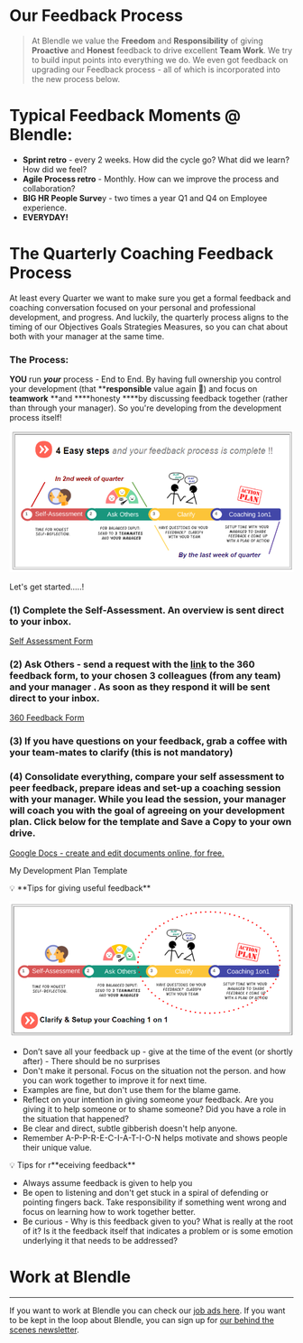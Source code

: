 # Our Feedback Process

> At Blendle we value the **Freedom** and **Responsibility** of giving **Proactive** and **Honest** feedback to drive excellent **Team Work**.   We try to build input points into everything we do.  We even got feedback on upgrading our Feedback process - all of which is incorporated into the new process below.
> 

# **Typical Feedback Moments @ Blendle:**

- **Sprint retro** - every 2 weeks.  How did the cycle go?  What did we learn? How did we feel?
- **Agile Process retro** - Monthly.  How can we improve the process and collaboration?
- **BIG HR People Surve**y - two times a year Q1 and Q4 on Employee experience.
- **EVERYDAY!**

# The **Quarterly Coaching Feedback Process**

At least every Quarter we want to make sure you get a formal feedback and coaching conversation focused on your personal and professional development, and progress.  And luckily, the quarterly process aligns to the timing of our Objectives Goals Strategies Measures, so you can chat about both with your manager at the same time.

### The Process:

**YOU** run ***your*** process - End to End.  By having full ownership you control your development (that ****responsible** value again 🙂) and focus on **teamwork** **and ****honesty ****by discussing feedback together (rather than through your manager).  So you're developing from the development process itself!

![Our%20Feedback%20Process%20c40fc80d546045ffb7076797301e81a8/The_Process.png](Our%20Feedback%20Process%20c40fc80d546045ffb7076797301e81a8/The_Process.png)

Let's get started.....!

### (**1) Complete the Self-Assessment.  An overview is sent direct to your inbox.**

[Self Assessment Form](https://blendle-hr.typeform.com/to/Zg5JBLcI)

### (2) Ask Others - send a request with the [link](https://blendle-hr.typeform.com/to/ybm5iF) to the 360 feedback form, to your chosen 3 colleagues (from any team) and your manager .  As soon as they respond it will be sent direct to your inbox.

[360 Feedback Form](https://blendle-hr.typeform.com/to/ybm5iF)

### (**3) If you have questions on your feedback, grab a coffee with your team-mates to clarify (this is not mandatory)**

### **(4) Consolidate everything, compare your self assessment to peer feedback, prepare  ideas and set-up a coaching session with your manager.  While you lead the session, your manager will coach you with the goal of agreeing on your development plan.  Click below for the template and Save a Copy to your own drive.**

[Google Docs - create and edit documents online, for free.](https://docs.google.com/document/d/1EM6-VklrN4H7Lffgbe7kP-kTaFWkv5ccuy4gpbIaceY/edit)

My Development Plan Template

<aside>
💡 **Tips for giving useful feedback**

</aside>

![Our%20Feedback%20Process%20c40fc80d546045ffb7076797301e81a8/Untitled.png](Our%20Feedback%20Process%20c40fc80d546045ffb7076797301e81a8/Untitled.png)

- Don’t save all your feedback up - give at the time of the event (or shortly after) -  There should be no surprises
- Don't make it personal.  Focus on the situation not the person. and how you can work together to improve it for next time.
- Examples are fine, but don't use them for the blame game.
- Reflect on your intention in giving someone your feedback. Are you giving it to help someone or to shame someone?  Did you have a role in the situation that happened?
- Be clear and direct, subtle gibberish doesn't help anyone.
- Remember A-P-P-R-E-C-I-A-T-I-O-N helps motivate and shows people their unique value.

<aside>
💡 Tips for r**eceiving feedback**

</aside>

- Always assume feedback is given to help you
- Be open to listening and don't get stuck in a spiral of defending or pointing fingers back.
Take responsibility if something went wrong and focus on learning how to work together better.
- Be curious - Why is this feedback given to you? What is really at the root of it?  Is it the feedback itself that indicates a problem or is some emotion underlying it that needs to be addressed?

# Work at Blendle

---

If you want to work at Blendle you can check our [job ads here](https://blendle.homerun.co/). If you want to be kept in the loop about Blendle, you can sign up for [our behind the scenes newsletter](https://blendle.homerun.co/yes-keep-me-posted/tr/apply?token=8092d4128c306003d97dd3821bad06f2).